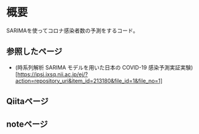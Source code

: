 # 概要
SARIMAを使ってコロナ感染者数の予測をするコード。


## 参照したページ
- (時系列解析 SARIMA モデルを用いた日本の COVID-19 感染予測実証実験)[https://ipsj.ixsq.nii.ac.jp/ej/?action=repository_uri&item_id=213180&file_id=1&file_no=1]

## Qiitaページ

## noteページ

